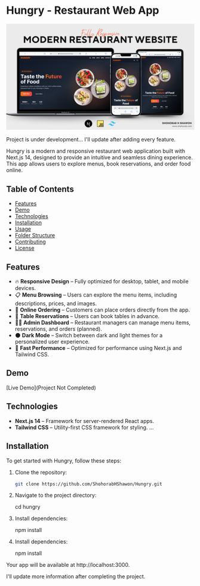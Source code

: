 # Hungry - Restaurant Web App
![Restaurant Website Cover](./public/cover.png)

Project is under development...
I'll update after adding every feature.

Hungry is a modern and responsive restaurant web application built with Next.js 14, designed to provide an intuitive and seamless dining experience. This app allows users to explore menus, book reservations, and order food online.

## Table of Contents

- [Features](#features)
- [Demo](#demo)
- [Technologies](#technologies)
- [Installation](#installation)
- [Usage](#usage)
- [Folder Structure](#folder-structure)
- [Contributing](#contributing)
- [License](#license)

## Features

- 🔥 **Responsive Design** – Fully optimized for desktop, tablet, and mobile devices.
- 📋 **Menu Browsing** – Users can explore the menu items, including descriptions, prices, and images.
- 🛒 **Online Ordering** – Customers can place orders directly from the app.
- 📅 **Table Reservations** – Users can book tables in advance.
- 🧑‍💻 **Admin Dashboard** – Restaurant managers can manage menu items, reservations, and orders (planned).
- 🌑 **Dark Mode** – Switch between dark and light themes for a personalized user experience.
- 🚀 **Fast Performance** – Optimized for performance using Next.js and Tailwind CSS.

## Demo

[Live Demo](Project Not Completed)

## Technologies

- **Next.js 14** – Framework for server-rendered React apps.
- **Tailwind CSS** – Utility-first CSS framework for styling.
  ...

## Installation

To get started with Hungry, follow these steps:

1. Clone the repository:

   ```bash
   git clone https://github.com/ShohorabHShawon/Hungry.git
   ```

2. Navigate to the project directory:

   cd hungry

3. Install dependencies:

   npm install

4. Install dependencies:

   npm install

Your app will be available at http://localhost:3000.

I'll update more information after completing the project.
